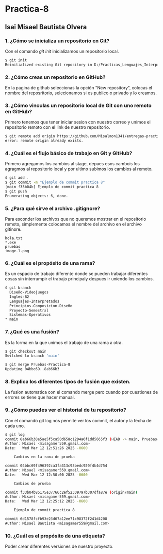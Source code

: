 # Practica-8
## Isai Misael Bautista Olvera
### 1. ¿Cómo se inicializa un repositorio en Git? 
Con el comando *git init* inicializamos un repositorio local.

```bash
$ git init 
Reinitialized existing Git repository in D:/Practicas_Lenguajes_Interpretados/entregas-practicas/.git/
```
### 2. ¿Cómo creas un repositorio en GitHub?
En la pagina de github seleccionas la opción "New repository", colocas el nombre del reposritorio, selecionamos si es publico o privado y lo creamos.

### 3. ¿Cómo vinculas un repositorio local de Git con uno remoto en GitHub?
Primero tenemos que tener iniciar sesion con nuestro correo y unimos el repositorio remoto con el link de nuestro repositorio.
```bash
$ git remote add origin https://github.com/Misalmon1341/entregas-practicas.git
error: remote origin already exists.
```
### 4. ¿Cuál es el flujo básico de trabajo en Git y GitHub? 
Primero agregamos los cambios al stage, depues esos cambois los agragmos al repositorio local y por ultimo subimos los cambios al remoto.
```bash
$ git add .
$ git commit -m "Ejemplo de commit practica 8"
[main f33b04b] Ejemplo de commit practica 8
$ git push
Enumerating objects: 6, done.
```
### 5. ¿Para qué sirve el archivo .gitignore? 
Para esconder los archivos que no queremos mostrar en el repositorio remoto, simplemente colocamos el nombre del archivo en el archivo gitinore.
```gitignore
hola.txt
*.exe
pruebas
image-1.png
```
### 6. ¿Cuál es el propósito de una rama?
Es un espacio de trabajo diferente donde se pueden trabajar diferentes cosas sin interrumpir el trabajo principaly despues ir uniendo los cambios.
```bash
$ git branch
  Diseño-Videojuegos
  Ingles-B2
  Lenguajes-Interpretados
  Principios-Composicion-Diseño
  Proyecto-Semestral
  Sistemas-Operativos
* main
```
### 7. ¿Qué es una fusión? 
Es la forma en la que unimos el trabajo de una rama a otra. 
```bash
$ git checkout main
Switched to branch 'main'

$ git merge Pruebas-Practica-8
Updating 04bbc69..8ab66b3
```
### 8. Explica los diferentes tipos de fusión que existen.
La fusion automatica con el comando merge pero cuando por cuestiones de errores se tiene que hacer manual.

### 9. ¿Cómo puedes ver el historial de tu repositorio? 
Con el comando git log nos permite ver los commit, el autor y la fecha de cada uno.
```bash
$ git log
commit 8ab66b30e5ae5f5ca50d658c1294a6f1dd5665f3 (HEAD -> main, Pruebas-Practica-8)
Author: Misael <misagamer559.gmail.com>
Date:   Wed Mar 12 12:51:26 2025 -0600

    Cambios en la rama de prueba

commit 04bbc69f496392ca3fa313c93bedc920f4b4d754
Author: Misael <misagamer559.gmail.com>
Date:   Wed Mar 12 12:50:00 2025 -0600

    Cambios de prueba

commit f33b04b85175e37766c2ef52339797b307dfa87e (origin/main)
Author: Misael <misagamer559.gmail.com>
Date:   Wed Mar 12 12:25:12 2025 -0600

    Ejemplo de commit practica 8

commit 6d1578fcfb93e23d67a12ee71c98372f241d4208
Author: Misael Bautista <misagamer559@gmail.com>
```
### 10. ¿Cuál es el propósito de una etiqueta? 
Poder crear diferentes versiones de nuestro proyecto.